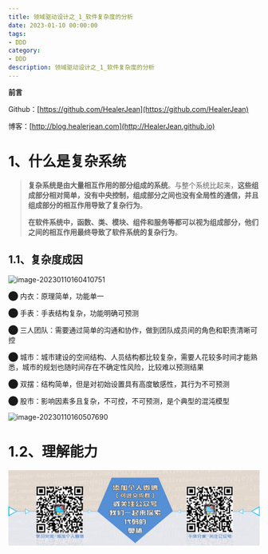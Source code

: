 ```yaml
---
title: 领域驱动设计之_1_软件复杂度的分析
date: 2023-01-10 00:00:00
tags: 
- DDD
category: 
- DDD
description: 领域驱动设计之_1_软件复杂度的分析
---
```


**前言**     

 Github：[https://github.com/HealerJean](https://github.com/HealerJean)         

 博客：[http://blog.healerjean.com](http://HealerJean.github.io)          



# 1、什么是复杂系统

> **复杂系统是由大量相互作用的部分组成的系统**。与整个系统比起来，**这些组成部分相对简单，没有中央控制，组成部分之间也没有全局性的通信，并且组成部分的相互作用导致了复杂行为**。       
>
> **在软件系统中，函数、类、模块、组件和服务等都可以视为组成部分，他们之间的相互作用最终导致了软件系统的复杂行为**。



## 1.1、复杂度成因

![image-20230110160410751](/Users/healerjean/Desktop/HealerJean/HCode/HealerJean.github.io/blogImages/image-20230110160410751.png)





⬤ 内衣：原理简单，功能单一         

⬤ 手表：手表结构复杂，功能明确可预测      

⬤ 三人团队：需要通过简单的沟通和协作，做到团队成员间的角色和职责清晰可控     

⬤ 城市：城市建设的空间结构、人员结构都比较复杂，需要人花较多时间才能熟悉，城市的规划也随时间存在不确定性风险，比较难以预测结果       

⬤ 双摆：结构简单，但是对初始设置具有高度敏感性，其行为不可预测       

⬤ 股市：影响因素多且复杂，不可控，不可预测，是个典型的混沌模型

![image-20230110160507690](/Users/healerjean/Desktop/HealerJean/HCode/HealerJean.github.io/blogImages/image-20230110160507690.png)



# 1.2、理解能力











![ContactAuthor](https://raw.githubusercontent.com/HealerJean/HealerJean.github.io/master/assets/img/artical_bottom.jpg)



<!-- Gitalk 评论 start  -->

<link rel="stylesheet" href="https://unpkg.com/gitalk/dist/gitalk.css">

<script src="https://unpkg.com/gitalk@latest/dist/gitalk.min.js"></script> 
<div id="gitalk-container"></div>    
 <script type="text/javascript">
    var gitalk = new Gitalk({
		clientID: `1d164cd85549874d0e3a`,
		clientSecret: `527c3d223d1e6608953e835b547061037d140355`,
		repo: `HealerJean.github.io`,
		owner: 'HealerJean',
		admin: ['HealerJean'],
		id: 'kYKWIOspPT814cxQ',
    });
    gitalk.render('gitalk-container');
</script> 




<!-- Gitalk end -->



